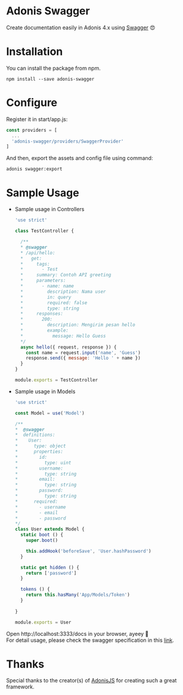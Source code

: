 # Adonis Swagger
Create documentation easily in Adonis 4.x using [Swagger][Swagger] 😍

# Installation
You can install the package from npm.
```
npm install --save adonis-swagger
```

# Configure
Register it in start/app.js:
```js
const providers = [
  ...
  'adonis-swagger/providers/SwaggerProvider'
]
```

And then, export the assets and config file using command:
```
adonis swagger:export
```

# Sample Usage
* Sample usage in Controllers
  ```js
  'use strict'

  class TestController {

    /**
    * @swagger
    * /api/hello:
    *   get:
    *     tags:
    *       - Test
    *     summary: Contoh API greeting
    *     parameters:
    *       - name: name
    *         description: Nama user
    *         in: query
    *         required: false
    *         type: string
    *     responses:
    *       200:
    *         description: Mengirim pesan hello
    *         example:
    *           message: Hello Guess
    */
    async hello({ request, response }) {
      const name = request.input('name', 'Guess')
      response.send({ message: 'Hello ' + name })
    }
  }

  module.exports = TestController
  ```

* Sample usage in Models
  ```js
  'use strict'

  const Model = use('Model')

  /** 
  *  @swagger
  *  definitions:
  *    User:
  *      type: object
  *      properties:
  *        id:
  *          type: uint
  *        username:
  *          type: string
  *        email:
  *          type: string
  *        password:
  *          type: string
  *      required:
  *        - username
  *        - email
  *        - password
  */
  class User extends Model {
    static boot () {
      super.boot()

      this.addHook('beforeSave', 'User.hashPassword')
    }

    static get hidden () {
      return ['password']
    }

    tokens () {
      return this.hasMany('App/Models/Token')
    }
    
  }

  module.exports = User
  ```


Open http://localhost:3333/docs in your browser, ayeey 🎉 </br>
For detail usage, please check the swagger specification in this [link][SwaggerSpec].

# Thanks
Special thanks to the creator(s) of [AdonisJS][AdonisJS] for creating such a great framework.

[Swagger]:https://swagger.io/
[SwaggerSpec]:https://swagger.io/specification/
[AdonisJS]: http://adonisjs.com/